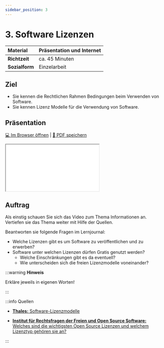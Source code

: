 ```yaml
---
sidebar_position: 3
---
```


# 3. Software Lizenzen

| **Material**   | Präsentation und Internet                     |
| :------------- | :-------------------------------------------- |
| **Richtzeit**  | ca. 45 Minuten                                |
| **Sozialform** | Einzelarbeit                                  |

## Ziel

* Sie kennen die Rechtlichen Rahmen Bedingungen beim Verwenden von Software.
* Sie kennen Lizenz Modelle für die Verwendung von Software.

<!---
## Video

[![IMAGE ALT TEXT HERE](https://via.placeholder.com/600x400)](https://www.youtube.com/watch?v=k1BneeJTDcU&ab_channel=boburnham)
--->


## Präsentation

[:computer: Im Browser öffnen](pathname:///slides/14_lizenzen/03_software) | [:floppy_disk: PDF speichern](pathname:///slides/14_lizenzen/03_software)

<iframe src="/bbzbl-modul-231/slides/14_lizenzen/03_software"></iframe>

## Auftrag

Als einstig schauen Sie sich das Video zum Thema Informationen an. Vertiefen sie das Thema weiter mit Hilfe der Quellen.

Beantworten sie folgende Fragen im Lernjournal:

- Welche Lizenzen gibt es um Software zu veröffentlichen und zu erwerben?
- Software unter welchen Lizenzen dürfen Gratis genutzt werden?
  - Welche Einschränkungen gibt es da eventuell?
  - Wie unterscheiden sich die freien Lizenzmodelle voneinander?

:::warning **Hinweis**

Erkläre jeweils in eigenen Worten!

:::

:::info Quellen

- [**Thales:** Software-Lizenzmodelle](https://cpl.thalesgroup.com/de/software-monetization/software-license-models)

- [**Institut für Rechtsfragen der Freien und Open Source Software:** Welches sind die wichtigsten Open Source Lizenzen und welchem Lizenztyp gehören sie an?](https://www.ifross.org/welches-sind-wichtigsten-open-source-lizenzen-und-welchem-lizenztyp-gehoeren-sie)


:::